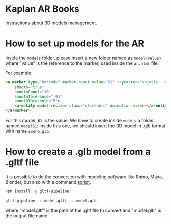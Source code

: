 # Kaplan AR Books

Instructions about 3D models management.

# How to set up models for the AR

Inside the `models` folder, please insert a new folder named as `model<value>` where "value" is the reference to the marker,
used inside the `ar.html` file.

For example:

```html
<a-marker type="barcode" marker-react value="61" raycaster="objects: .clickable" emitevents="true" cursor="fuse: false; rayOrigin: mouse;"
    smooth="true"
    smoothCount="10"
    smoothTolerance=".01"
    smoothThreshold="5">
    <a-entity model-resizer class="clickable" animation-mixer></a-entity>
</a-marker>
```

For this model, `61` is the value. We have to create inside `models` a folder named `model61`: inside this one, we should insert the 3D model in .glb format with name `scene.glb`.


# How to create a .glb model from a .gltf file

It is possible to do the conversion with modeling software like Rhino, Maya, Blender, but also with a command <a href="https://github.com/CesiumGS/gltf-pipeline">script</a>.

```sh
npm install -g gltf-pipeline
```

```sh
gltf-pipeline -i model.gltf -o model.glb
```

where "model.gltf" is the path of the .gltf file to convert and "model.glb" is the output file name.
